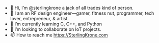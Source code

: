 - 👋 Hi, I’m @sterlingkrone a jack of all trades kind of person.
- 👀 I am an RF design engineer—gamer, fitness nut, programmer, tech lover, entrepreneur, & artist.
- 🌱 I’m currently learning C, C++, and Python
- 💞️ I’m looking to collaborate on IoT projects.
- 📫 How to reach me https://SterlingKrone.com

<!---
sterlingkrone/sterlingkrone is a ✨ special ✨ repository because its `README.md` (this file) appears on your GitHub profile.
You can click the Preview link to take a look at your changes.
--->
